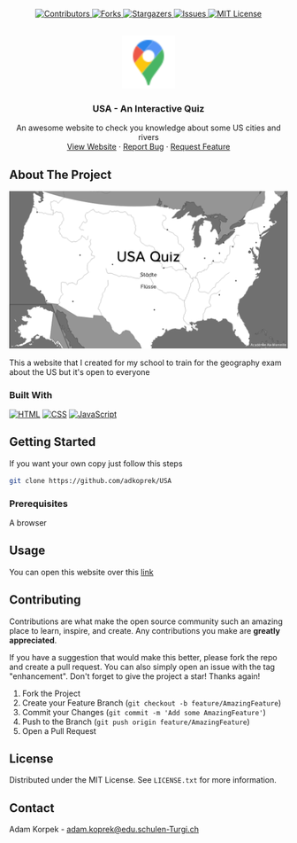 <a name="readme-top"></a>

<p align="center">
  <a href="https://github.com/adkoprek/USA/graphs/contributors">
	  <img src="https://img.shields.io/github/contributors/adkoprek/USA.svg?style=for-the-badge" alt="Contributors">
  </a>
  <a href="https://github.com/adkoprek/USA/network/members">
	  <img src="https://img.shields.io/github/forks/adkoprek/USA.svg?style=for-the-badge" alt="Forks">
  </a>
  <a href="https://github.com/adkoprek/USA/stargazers">
	  <img src="https://img.shields.io/github/stars/adkoprek/USA.svg?style=for-the-badge" alt="Stargazers">
  </a>
  <a href="https://github.com/adkoprek/USA/issues">
	  <img src="https://img.shields.io/github/issues/adkoprek/USA.svg?style=for-the-badge" alt="Issues">
  </a>
  <a href="https://github.com/adkoprek/USA/blob/master/LICENSE.txt">
	  <img src="https://img.shields.io/github/license/adkoprek/USA.svg?style=for-the-badge" alt="MIT License">
  </a>
</p>


<br />
<div align="center">
  <a href="https://github.com/adkoprek/USA">
    <img src="assets/marker48.png" alt="Logo" width="96" height="96">
  </a>

  <h3 align="center">USA - An Interactive Quiz</h3>

  <p align="center">
    An awesome website to check you knowledge about some US cities and rivers
    <br />
    <a href="https://dynamic-malabi-7bd9ba.netlify.app">View Website</a>
    ·
    <a href="https://github.com/adkoprek/USA/issues/new?labels=bug&template=bug-report---.md">Report Bug</a>
    ·
    <a href="https://github.com/adkoprek/USA/issues/new?labels=enhancement&template=feature-request---.md">Request Feature</a>
  </p>
</div>

<!-- ABOUT THE PROJECT -->
## About The Project

<p align="center">
  <img src="assets/screenshot.png" alt="Screenshot"/>
</p>

This a website that I created for my school to train for the geography exam about the US but it's open to everyone

### Built With

[![HTML][HTML.js]][HTML-url]
[![CSS][CSS.js]][CSS-url]
[![JavaScript][JavaScript.js]][JavaScript-url]

<!-- GETTING STARTED -->
## Getting Started

If you want your own copy just follow this steps

```bash
git clone https://github.com/adkoprek/USA
```

### Prerequisites

A browser

## Usage

You can open this website over this [link](https://dynamic-malabi-7bd9ba.netlify.app)

## Contributing

Contributions are what make the open source community such an amazing place to learn, inspire, and create. Any contributions you make are **greatly appreciated**.

If you have a suggestion that would make this better, please fork the repo and create a pull request. You can also simply open an issue with the tag "enhancement".
Don't forget to give the project a star! Thanks again!

1. Fork the Project
2. Create your Feature Branch (`git checkout -b feature/AmazingFeature`)
3. Commit your Changes (`git commit -m 'Add some AmazingFeature'`)
4. Push to the Branch (`git push origin feature/AmazingFeature`)
5. Open a Pull Request

## License

Distributed under the MIT License. See `LICENSE.txt` for more information.

## Contact

Adam Korpek - adam.koprek@edu.schulen-Turgi.ch

[HTML.js]: https://img.shields.io/badge/HTML5-E34F26?style=for-the-badge&logo=html5&logoColor=white
[HTML-url]: https://html.com
[CSS.js]: https://img.shields.io/badge/CSS3-1572B6?style=for-the-badge&logo=css3&logoColor=white
[CSS-url]: https://css.com
[JavaScript.js]: https://img.shields.io/badge/JavaScript-323330?style=for-the-badge&logo=javascript&logoColor=F7DF1E
[JavaScript-url]: https://en.wikipedia.org/wiki/CSS
[JQuery.com]: https://img.shields.io/badge/jQuery-0769AD?style=for-the-badge&logo=jquery&logoColor=white
[JQuery-url]: https://jquery.com 
